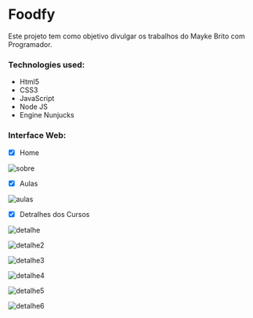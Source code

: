 
# Foodfy

Este projeto tem como objetivo divulgar os trabalhos do Mayke Brito com Programador.

 
### Technologies used:
 * Html5
 * CSS3
 * JavaScript
 * Node JS
 * Engine Nunjucks
 
 ### Interface Web:
 
 - [x] Home

![sobre](https://user-images.githubusercontent.com/48223561/83979982-84ac8800-a8e8-11ea-9a5a-d52f4fdfe73f.png)

 
  - [x] Aulas

![aulas](https://user-images.githubusercontent.com/48223561/83980004-a443b080-a8e8-11ea-9449-74f5413a62d4.png)


 - [x] Detralhes dos Cursos

![detalhe](https://user-images.githubusercontent.com/48223561/83980074-1ae0ae00-a8e9-11ea-999f-0cf2bc23bfff.png)


![detalhe2](https://user-images.githubusercontent.com/48223561/83980075-2502ac80-a8e9-11ea-9d88-ae04f7fc272d.png)


![detalhe3](https://user-images.githubusercontent.com/48223561/83980077-27650680-a8e9-11ea-94dd-27214b8d8613.png)


![detalhe4](https://user-images.githubusercontent.com/48223561/83980080-2a5ff700-a8e9-11ea-94c3-a82c705bf077.png)


![detalhe5](https://user-images.githubusercontent.com/48223561/83980084-2cc25100-a8e9-11ea-817f-10437df5df7f.png)


![detalhe6](https://user-images.githubusercontent.com/48223561/83980085-2f24ab00-a8e9-11ea-8397-45aaede7a1af.png)

